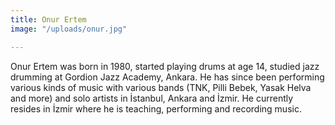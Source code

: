 ```yaml
---
title: Onur Ertem
image: "/uploads/onur.jpg"

---
```

Onur Ertem was born in 1980, started playing drums at age 14, studied jazz drumming at Gordion Jazz Academy, Ankara. He has since been performing various kinds of music with various bands (TNK, Pilli Bebek, Yasak Helva and more) and solo artists in İstanbul, Ankara and İzmir. He currently resides in İzmir where he is teaching, performing and recording music.